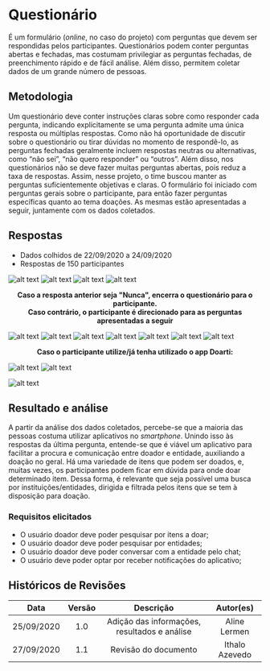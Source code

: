 # Questionário

É um formulário (*online*, no caso do projeto) com perguntas que devem ser respondidas pelos participantes. Questionários podem conter perguntas abertas e fechadas, mas costumam privilegiar as perguntas fechadas, de preenchimento rápido e de fácil análise. Além disso, permitem coletar dados de um grande número de pessoas.

## Metodologia
Um questionário deve conter instruções claras sobre como responder cada pergunta, indicando explicitamente se uma pergunta admite uma única resposta ou múltiplas respostas. Como não há oportunidade de discutir sobre o questionário ou tirar dúvidas no momento de respondê-lo, as perguntas fechadas geralmente incluem respostas neutras ou alternativas, como “não sei”, “não quero responder” ou “outros”. Além disso, nos questionários não se deve fazer muitas perguntas abertas, pois reduz a taxa de respostas.
Assim, nesse projeto, o time buscou manter as perguntas suficientemente objetivas e claras. O formulário foi iniciado com perguntas gerais sobre o participante, para então fazer perguntas específicas quanto ao tema doações.
As mesmas estão apresentadas a seguir, juntamente com os dados coletados.

## Respostas
 * Dados colhidos de 22/09/2020 a 24/09/2020
 * Respostas de 150 participantes
  
![alt text](./assets/images//questionario/pergunta_01.png)
![alt text](./assets/images//questionario/pergunta_02.png)
![alt text](./assets/images//questionario/pergunta_03.png)
![alt text](./assets/images//questionario/pergunta_04.png)

**<center>Caso a resposta anterior seja "Nunca", encerra o questionário para o participante.  
Caso contrário, o participante é direcionado para as perguntas apresentadas a seguir</center>**

![alt text](./assets/images//questionario/pergunta_05.png)
![alt text](./assets/images//questionario/pergunta_06.png)
![alt text](./assets/images//questionario/pergunta_07.png)
![alt text](./assets/images//questionario/pergunta_08.png)
![alt text](./assets/images//questionario/pergunta_09.png)
![alt text](./assets/images//questionario/pergunta_10.png)
![alt text](./assets/images//questionario/pergunta_11.png)

**<center>Caso o participante utilize/já tenha utilizado o app Doarti:</center>**

![alt text](./assets/images//questionario/pergunta_12.png)
![alt text](./assets/images//questionario/pergunta_13.png)


![alt text](./assets/images//questionario/pergunta_14.png)

## Resultado e análise
A partir da análise dos dados coletados, percebe-se que a maioria das pessoas costuma utilizar aplicativos no *smartphone*. Unindo isso às respostas da última pergunta, entende-se que é viável um aplicativo para facilitar a procura e comunicação entre doador e entidade, auxiliando a doação no geral.
Há uma variedade de itens que podem ser doados, e, muitas vezes, os participantes podem ficar em dúvida para onde doar determinado item. Dessa forma, é relevante que seja possível uma busca por instituições/entidades, dirigida e filtrada pelos itens que se tem à disposição para doação. 

### Requisitos elicitados
 * O usuário doador deve poder pesquisar por itens a doar;
 * O usuário doador deve poder pesquisar por entidades;
 * O usuário doador deve poder conversar com a entidade pelo chat;
 * O usuário deve poder optar por receber notificações do aplicativo;

## Históricos de Revisões

|    Data    | Versão |                  Descrição                   |   Autor(es)    |
| :--------: | :----: | :------------------------------------------: | :------------: |
| 25/09/2020 |  1.0   | Adição das informações, resultados e análise |  Aline Lermen  |
| 27/09/2020 |  1.1   |             Revisão do documento             | Ithalo Azevedo |